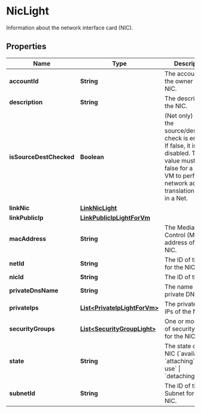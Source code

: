 

# NicLight

Information about the network interface card (NIC).

## Properties

| Name | Type | Description | Notes |
|------------ | ------------- | ------------- | -------------|
|**accountId** | **String** | The account ID of the owner of the NIC. |  [optional] |
|**description** | **String** | The description of the NIC. |  [optional] |
|**isSourceDestChecked** | **Boolean** | (Net only) If true, the source/destination check is enabled. If false, it is disabled. This value must be false for a NAT VM to perform network address translation (NAT) in a Net. |  [optional] |
|**linkNic** | [**LinkNicLight**](LinkNicLight.md) |  |  [optional] |
|**linkPublicIp** | [**LinkPublicIpLightForVm**](LinkPublicIpLightForVm.md) |  |  [optional] |
|**macAddress** | **String** | The Media Access Control (MAC) address of the NIC. |  [optional] |
|**netId** | **String** | The ID of the Net for the NIC. |  [optional] |
|**nicId** | **String** | The ID of the NIC. |  [optional] |
|**privateDnsName** | **String** | The name of the private DNS. |  [optional] |
|**privateIps** | [**List&lt;PrivateIpLightForVm&gt;**](PrivateIpLightForVm.md) | The private IP or IPs of the NIC. |  [optional] |
|**securityGroups** | [**List&lt;SecurityGroupLight&gt;**](SecurityGroupLight.md) | One or more IDs of security groups for the NIC. |  [optional] |
|**state** | **String** | The state of the NIC (&#x60;available&#x60; \\| &#x60;attaching&#x60; \\| &#x60;in-use&#x60; \\| &#x60;detaching&#x60;). |  [optional] |
|**subnetId** | **String** | The ID of the Subnet for the NIC. |  [optional] |



